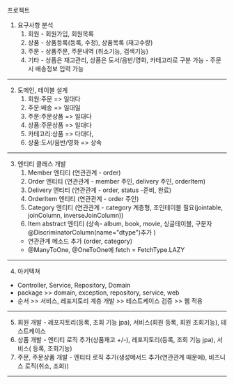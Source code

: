 프로젝트
1. 요구사항 분석
   1) 회원 - 회원가입, 회원목록
   2) 상품 - 상품등록(등록, 수정), 상품목록 (재고수량)
   3) 주문 - 상품주문, 주문내역 (취소기능, 검색기능)
   4) 기타 - 상품은 재고관리, 상품은 도서/음반/영화, 카테고리로 구분 가능 
          - 주문시 배송정보 입력 가능
------------------------------------------------------------------------------
2. 도메인, 테이블 설계
   1) 회원:주문 => 일대다
   2) 주문:배송 => 일대일
   3) 주문:주문상품 => 일대다
   4) 상품:주문상품 => 일대다
   5) 카테고리:상품 => 다대다, 
   6) 상품:도서/음반/영화 => 상속
------------------------------------------------------------------------------
3. 엔티티 클래스 개발
    1) Member 엔티티 (연관관계 - order)
    2) Order 엔티티 (연관관계 - member 주인, delivery 주인, orderItem)
    3) Delivery 엔티티 (연관관계 - order, status -준비, 완료)
    4) OrderItem 엔티티 (연관관계 - order 주인)
    5) Category 엔티티 (연관관계 - category 계층형, 조인테이블 필요(jointable, joinColumn, inverseJoinColumn))
    6) Item abstract 엔티티 (상속- album, book, movie, 싱글테이블, 구분자@DiscriminatorColumn(name="dtype")추가 )
      - 연관관계 메소드 추가 (order, category)
      - @ManyToOne, @OneToOne에 fetch = FetchType.LAZY
------------------------------------------------------------------------------
4. 아키텍쳐
- Controller, Service, Repository, Domain
- package >> domain, exception, repository, service, web
- 순서 >> 서비스, 레포지토리 계층 개발 >> 테스트케이스 검증 >> 웹 적용

------------------------------------------------------------------------------
5. 회원 개발 - 레포지토리(등록, 조회 기능 jpa), 서비스(회원 등록, 회원 조회기능), 테스트케이스
6. 상품 개발 - 엔티티 로직 추가(상품재고 +/-), 레포지토리(등록, 조회 기능 jpa), 서비스( 등록, 조회기능)
7. 주문, 주문상품 개발 - 엔티티 로직 추가(생성메서드 추가(연관관계 때문에), 비즈니스 로직(취소, 조회)) 

------------------------------------------------------------------------------
